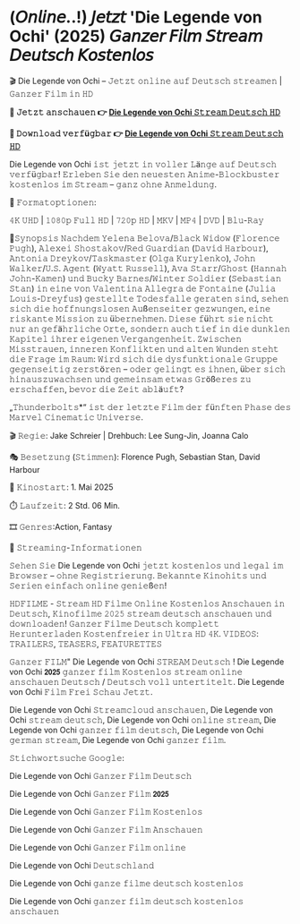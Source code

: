 # (𝘖𝘯𝘭𝘪𝘯𝘦..!) 𝘑𝘦𝘵𝘻𝘵 'Die Legende von Ochi' (2025) 𝘎𝘢𝘯𝘻𝘦𝘳 𝘍𝘪𝘭𝘮 𝘚𝘵𝘳𝘦𝘢𝘮 𝘋𝘦𝘶𝘵𝘴𝘤𝘩 𝘒𝘰𝘴𝘵𝘦𝘯𝘭𝘰𝘴



🎬 Die Legende von Ochi – 𝙹𝚎𝚝𝚣𝚝 𝚘𝚗𝚕𝚒𝚗𝚎 𝚊𝚞𝚏 𝙳𝚎𝚞𝚝𝚜𝚌𝚑 𝚜𝚝𝚛𝚎𝚊𝚖𝚎𝚗 | 𝙶𝚊𝚗𝚣𝚎𝚛 𝙵𝚒𝚕𝚖 𝚒𝚗 𝙷𝙳

**🔹 𝙹𝚎𝚝𝚣𝚝 𝚊𝚗𝚜𝚌𝚑𝚊𝚞𝚎𝚗 👉 [Die Legende von Ochi 𝚂𝚝𝚛𝚎𝚊𝚖 𝙳𝚎𝚞𝚝𝚜𝚌𝚑 𝙷𝙳](https://t.co/tliH9fuF2b)**

**🔹 𝙳𝚘𝚠𝚗𝚕𝚘𝚊𝚍 𝚟𝚎𝚛𝚏ü𝚐𝚋𝚊𝚛 👉 [Die Legende von Ochi 𝚂𝚝𝚛𝚎𝚊𝚖 𝙳𝚎𝚞𝚝𝚜𝚌𝚑 𝙷𝙳](https://t.co/tliH9fuF2b)**

Die Legende von Ochi 𝚒𝚜𝚝 𝚓𝚎𝚝𝚣𝚝 𝚒𝚗 𝚟𝚘𝚕𝚕𝚎𝚛 𝙻ä𝚗𝚐𝚎 𝚊𝚞𝚏 𝙳𝚎𝚞𝚝𝚜𝚌𝚑 𝚟𝚎𝚛𝚏ü𝚐𝚋𝚊𝚛! 𝙴𝚛𝚕𝚎𝚋𝚎𝚗 𝚂𝚒𝚎 𝚍𝚎𝚗 𝚗𝚎𝚞𝚎𝚜𝚝𝚎𝚗 𝙰𝚗𝚒𝚖𝚎-𝙱𝚕𝚘𝚌𝚔𝚋𝚞𝚜𝚝𝚎𝚛 𝚔𝚘𝚜𝚝𝚎𝚗𝚕𝚘𝚜 𝚒𝚖 𝚂𝚝𝚛𝚎𝚊𝚖 – 𝚐𝚊𝚗𝚣 𝚘𝚑𝚗𝚎 𝙰𝚗𝚖𝚎𝚕𝚍𝚞𝚗𝚐.

🎥 𝙵𝚘𝚛𝚖𝚊𝚝𝚘𝚙𝚝𝚒𝚘𝚗𝚎𝚗:

𝟺𝙺 𝚄𝙷𝙳 | 𝟷𝟶𝟾𝟶𝚙 𝙵𝚞𝚕𝚕 𝙷𝙳 | 𝟽𝟸𝟶𝚙 𝙷𝙳 | 𝙼𝙺𝚅 | 𝙼𝙿𝟺 | 𝙳𝚅𝙳 | 𝙱𝚕𝚞-𝚁𝚊𝚢

📖𝚂𝚢𝚗𝚘𝚙𝚜𝚒𝚜
𝙽𝚊𝚌𝚑𝚍𝚎𝚖 𝚈𝚎𝚕𝚎𝚗𝚊 𝙱𝚎𝚕𝚘𝚟𝚊/𝙱𝚕𝚊𝚌𝚔 𝚆𝚒𝚍𝚘𝚠 (𝙵𝚕𝚘𝚛𝚎𝚗𝚌𝚎 𝙿𝚞𝚐𝚑), 𝙰𝚕𝚎𝚡𝚎𝚒 𝚂𝚑𝚘𝚜𝚝𝚊𝚔𝚘𝚟/𝚁𝚎𝚍 𝙶𝚞𝚊𝚛𝚍𝚒𝚊𝚗 (𝙳𝚊𝚟𝚒𝚍 𝙷𝚊𝚛𝚋𝚘𝚞𝚛), 𝙰𝚗𝚝𝚘𝚗𝚒𝚊 𝙳𝚛𝚎𝚢𝚔𝚘𝚟/𝚃𝚊𝚜𝚔𝚖𝚊𝚜𝚝𝚎𝚛 (𝙾𝚕𝚐𝚊 𝙺𝚞𝚛𝚢𝚕𝚎𝚗𝚔𝚘), 𝙹𝚘𝚑𝚗 𝚆𝚊𝚕𝚔𝚎𝚛/𝚄.𝚂. 𝙰𝚐𝚎𝚗𝚝 (𝚆𝚢𝚊𝚝𝚝 𝚁𝚞𝚜𝚜𝚎𝚕𝚕), 𝙰𝚟𝚊 𝚂𝚝𝚊𝚛𝚛/𝙶𝚑𝚘𝚜𝚝 (𝙷𝚊𝚗𝚗𝚊𝚑 𝙹𝚘𝚑𝚗-𝙺𝚊𝚖𝚎𝚗) 𝚞𝚗𝚍 𝙱𝚞𝚌𝚔𝚢 𝙱𝚊𝚛𝚗𝚎𝚜/𝚆𝚒𝚗𝚝𝚎𝚛 𝚂𝚘𝚕𝚍𝚒𝚎𝚛 (𝚂𝚎𝚋𝚊𝚜𝚝𝚒𝚊𝚗 𝚂𝚝𝚊𝚗) 𝚒𝚗 𝚎𝚒𝚗𝚎 𝚟𝚘𝚗 𝚅𝚊𝚕𝚎𝚗𝚝𝚒𝚗𝚊 𝙰𝚕𝚕𝚎𝚐𝚛𝚊 𝚍𝚎 𝙵𝚘𝚗𝚝𝚊𝚒𝚗𝚎 (𝙹𝚞𝚕𝚒𝚊 𝙻𝚘𝚞𝚒𝚜-𝙳𝚛𝚎𝚢𝚏𝚞𝚜) 𝚐𝚎𝚜𝚝𝚎𝚕𝚕𝚝𝚎 𝚃𝚘𝚍𝚎𝚜𝚏𝚊𝚕𝚕𝚎 𝚐𝚎𝚛𝚊𝚝𝚎𝚗 𝚜𝚒𝚗𝚍, 𝚜𝚎𝚑𝚎𝚗 𝚜𝚒𝚌𝚑 𝚍𝚒𝚎 𝚑𝚘𝚏𝚏𝚗𝚞𝚗𝚐𝚜𝚕𝚘𝚜𝚎𝚗 𝙰𝚞ß𝚎𝚗𝚜𝚎𝚒𝚝𝚎𝚛 𝚐𝚎𝚣𝚠𝚞𝚗𝚐𝚎𝚗, 𝚎𝚒𝚗𝚎 𝚛𝚒𝚜𝚔𝚊𝚗𝚝𝚎 𝙼𝚒𝚜𝚜𝚒𝚘𝚗 𝚣𝚞 ü𝚋𝚎𝚛𝚗𝚎𝚑𝚖𝚎𝚗. 𝙳𝚒𝚎𝚜𝚎 𝚏ü𝚑𝚛𝚝 𝚜𝚒𝚎 𝚗𝚒𝚌𝚑𝚝 𝚗𝚞𝚛 𝚊𝚗 𝚐𝚎𝚏ä𝚑𝚛𝚕𝚒𝚌𝚑𝚎 𝙾𝚛𝚝𝚎, 𝚜𝚘𝚗𝚍𝚎𝚛𝚗 𝚊𝚞𝚌𝚑 𝚝𝚒𝚎𝚏 𝚒𝚗 𝚍𝚒𝚎 𝚍𝚞𝚗𝚔𝚕𝚎𝚗 𝙺𝚊𝚙𝚒𝚝𝚎𝚕 𝚒𝚑𝚛𝚎𝚛 𝚎𝚒𝚐𝚎𝚗𝚎𝚗 𝚅𝚎𝚛𝚐𝚊𝚗𝚐𝚎𝚗𝚑𝚎𝚒𝚝. 𝚉𝚠𝚒𝚜𝚌𝚑𝚎𝚗 𝙼𝚒𝚜𝚜𝚝𝚛𝚊𝚞𝚎𝚗, 𝚒𝚗𝚗𝚎𝚛𝚎𝚗 𝙺𝚘𝚗𝚏𝚕𝚒𝚔𝚝𝚎𝚗 𝚞𝚗𝚍 𝚊𝚕𝚝𝚎𝚗 𝚆𝚞𝚗𝚍𝚎𝚗 𝚜𝚝𝚎𝚑𝚝 𝚍𝚒𝚎 𝙵𝚛𝚊𝚐𝚎 𝚒𝚖 𝚁𝚊𝚞𝚖: 𝚆𝚒𝚛𝚍 𝚜𝚒𝚌𝚑 𝚍𝚒𝚎 𝚍𝚢𝚜𝚏𝚞𝚗𝚔𝚝𝚒𝚘𝚗𝚊𝚕𝚎 𝙶𝚛𝚞𝚙𝚙𝚎 𝚐𝚎𝚐𝚎𝚗𝚜𝚎𝚒𝚝𝚒𝚐 𝚣𝚎𝚛𝚜𝚝ö𝚛𝚎𝚗 – 𝚘𝚍𝚎𝚛 𝚐𝚎𝚕𝚒𝚗𝚐𝚝 𝚎𝚜 𝚒𝚑𝚗𝚎𝚗, ü𝚋𝚎𝚛 𝚜𝚒𝚌𝚑 𝚑𝚒𝚗𝚊𝚞𝚜𝚣𝚞𝚠𝚊𝚌𝚑𝚜𝚎𝚗 𝚞𝚗𝚍 𝚐𝚎𝚖𝚎𝚒𝚗𝚜𝚊𝚖 𝚎𝚝𝚠𝚊𝚜 𝙶𝚛öß𝚎𝚛𝚎𝚜 𝚣𝚞 𝚎𝚛𝚜𝚌𝚑𝚊𝚏𝚏𝚎𝚗, 𝚋𝚎𝚟𝚘𝚛 𝚍𝚒𝚎 𝚉𝚎𝚒𝚝 𝚊𝚋𝚕ä𝚞𝚏𝚝?

„𝚃𝚑𝚞𝚗𝚍𝚎𝚛𝚋𝚘𝚕𝚝𝚜*“ 𝚒𝚜𝚝 𝚍𝚎𝚛 𝚕𝚎𝚝𝚣𝚝𝚎 𝙵𝚒𝚕𝚖 𝚍𝚎𝚛 𝚏ü𝚗𝚏𝚝𝚎𝚗 𝙿𝚑𝚊𝚜𝚎 𝚍𝚎𝚜 𝙼𝚊𝚛𝚟𝚎𝚕 𝙲𝚒𝚗𝚎𝚖𝚊𝚝𝚒𝚌 𝚄𝚗𝚒𝚟𝚎𝚛𝚜𝚎.

🎬 𝚁𝚎𝚐𝚒𝚎: Jake Schreier | Drehbuch: Lee Sung-Jin, Joanna Calo

🎭 𝙱𝚎𝚜𝚎𝚝𝚣𝚞𝚗𝚐 (𝚂𝚝𝚒𝚖𝚖𝚎𝚗): Florence Pugh, Sebastian Stan, David Harbour

📆 𝙺𝚒𝚗𝚘𝚜𝚝𝚊𝚛𝚝: 1. Mai 2025

⏱️ 𝙻𝚊𝚞𝚏𝚣𝚎𝚒𝚝: 2 Std. 06 Min.

🎞️ 𝙶𝚎𝚗𝚛𝚎𝚜:Action, Fantasy

📡 𝚂𝚝𝚛𝚎𝚊𝚖𝚒𝚗𝚐-𝙸𝚗𝚏𝚘𝚛𝚖𝚊𝚝𝚒𝚘𝚗𝚎𝚗

𝚂𝚎𝚑𝚎𝚗 𝚂𝚒𝚎 Die Legende von Ochi 𝚓𝚎𝚝𝚣𝚝 𝚔𝚘𝚜𝚝𝚎𝚗𝚕𝚘𝚜 𝚞𝚗𝚍 𝚕𝚎𝚐𝚊𝚕 𝚒𝚖 𝙱𝚛𝚘𝚠𝚜𝚎𝚛 – 𝚘𝚑𝚗𝚎 𝚁𝚎𝚐𝚒𝚜𝚝𝚛𝚒𝚎𝚛𝚞𝚗𝚐. 𝙱𝚎𝚔𝚊𝚗𝚗𝚝𝚎 𝙺𝚒𝚗𝚘𝚑𝚒𝚝𝚜 𝚞𝚗𝚍 𝚂𝚎𝚛𝚒𝚎𝚗 𝚎𝚒𝚗𝚏𝚊𝚌𝚑 𝚘𝚗𝚕𝚒𝚗𝚎 𝚐𝚎𝚗𝚒𝚎ß𝚎𝚗!

𝙷𝙳𝙵𝙸𝙻𝙼𝙴 - 𝚂𝚝𝚛𝚎𝚊𝚖 𝙷𝙳 𝙵𝚒𝚕𝚖𝚎 𝙾𝚗𝚕𝚒𝚗𝚎 𝙺𝚘𝚜𝚝𝚎𝚗𝚕𝚘𝚜 𝙰𝚗𝚜𝚌𝚑𝚊𝚞𝚎𝚗 𝚒𝚗 𝙳𝚎𝚞𝚝𝚜𝚌𝚑, 𝙺𝚒𝚗𝚘𝚏𝚒𝚕𝚖𝚎 𝟸𝟶𝟸𝟻 𝚜𝚝𝚛𝚎𝚊𝚖 𝚍𝚎𝚞𝚝𝚜𝚌𝚑 𝚊𝚗𝚜𝚌𝚑𝚊𝚞𝚎𝚗 𝚞𝚗𝚍 𝚍𝚘𝚠𝚗𝚕𝚘𝚊𝚍𝚎𝚗! 𝙶𝚊𝚗𝚣𝚎𝚛 𝙵𝚒𝚕𝚖𝚎 𝙳𝚎𝚞𝚝𝚜𝚌𝚑 𝚔𝚘𝚖𝚙𝚕𝚎𝚝𝚝 𝙷𝚎𝚛𝚞𝚗𝚝𝚎𝚛𝚕𝚊𝚍𝚎𝚗 𝙺𝚘𝚜𝚝𝚎𝚗𝚏𝚛𝚎𝚒𝚎𝚛 𝚒𝚗 𝚄𝚕𝚝𝚛𝚊 𝙷𝙳 𝟺𝙺. 𝚅𝙸𝙳𝙴𝙾𝚂: 𝚃𝚁𝙰𝙸𝙻𝙴𝚁𝚂, 𝚃𝙴𝙰𝚂𝙴𝚁𝚂, 𝙵𝙴𝙰𝚃𝚄𝚁𝙴𝚃𝚃𝙴𝚂

𝙶𝚊𝚗𝚣𝚎𝚛 𝙵𝙸𝙻𝙼" Die Legende von Ochi 𝚂𝚃𝚁𝙴𝙰𝙼 𝙳𝚎𝚞𝚝𝚜𝚌𝚑 ! Die Legende von Ochi 𝟮𝟬𝟮𝟱 𝚐𝚊𝚗𝚣𝚎𝚛 𝚏𝚒𝚕𝚖 𝙺𝚘𝚜𝚝𝚎𝚗𝚕𝚘𝚜 𝚜𝚝𝚛𝚎𝚊𝚖 𝚘𝚗𝚕𝚒𝚗𝚎 𝚊𝚗𝚜𝚌𝚑𝚊𝚞𝚎𝚗 𝙳𝚎𝚞𝚝𝚜𝚌𝚑 / 𝙳𝚎𝚞𝚝𝚜𝚌𝚑 𝚟𝚘𝚕𝚕 𝚞𝚗𝚝𝚎𝚛𝚝𝚒𝚝𝚎𝚕𝚝. Die Legende von Ochi 𝙵𝚒𝚕𝚖 𝙵𝚛𝚎𝚒 𝚂𝚌𝚑𝚊𝚞 𝙹𝚎𝚝𝚣𝚝.

Die Legende von Ochi 𝚂𝚝𝚛𝚎𝚊𝚖𝚌𝚕𝚘𝚞𝚍 𝚊𝚗𝚜𝚌𝚑𝚊𝚞𝚎𝚗, Die Legende von Ochi 𝚜𝚝𝚛𝚎𝚊𝚖 𝚍𝚎𝚞𝚝𝚜𝚌𝚑, Die Legende von Ochi 𝚘𝚗𝚕𝚒𝚗𝚎 𝚜𝚝𝚛𝚎𝚊𝚖, Die Legende von Ochi 𝚐𝚊𝚗𝚣𝚎𝚛 𝚏𝚒𝚕𝚖 𝚍𝚎𝚞𝚝𝚜𝚌𝚑, Die Legende von Ochi 𝚐𝚎𝚛𝚖𝚊𝚗 𝚜𝚝𝚛𝚎𝚊𝚖, Die Legende von Ochi 𝚐𝚊𝚗𝚣𝚎𝚛 𝚏𝚒𝚕𝚖.

𝚂𝚝𝚒𝚌𝚑𝚠𝚘𝚛𝚝𝚜𝚞𝚌𝚑𝚎 𝙶𝚘𝚘𝚐𝚕𝚎:

Die Legende von Ochi 𝙶𝚊𝚗𝚣𝚎𝚛 𝙵𝚒𝚕𝚖 𝙳𝚎𝚞𝚝𝚜𝚌𝚑

Die Legende von Ochi 𝙶𝚊𝚗𝚣𝚎𝚛 𝙵𝚒𝚕𝚖 𝟮𝟬𝟮𝟱

Die Legende von Ochi 𝙶𝚊𝚗𝚣𝚎𝚛 𝙵𝚒𝚕𝚖 𝙺𝚘𝚜𝚝𝚎𝚗𝚕𝚘𝚜

Die Legende von Ochi 𝙶𝚊𝚗𝚣𝚎𝚛 𝙵𝚒𝚕𝚖 𝙰𝚗𝚜𝚌𝚑𝚊𝚞𝚎𝚗

Die Legende von Ochi 𝙶𝚊𝚗𝚣𝚎𝚛 𝙵𝚒𝚕𝚖 𝚘𝚗𝚕𝚒𝚗𝚎

Die Legende von Ochi 𝙳𝚎𝚞𝚝𝚜𝚌𝚑𝚕𝚊𝚗𝚍

Die Legende von Ochi 𝚐𝚊𝚗𝚣𝚎 𝚏𝚒𝚕𝚖𝚎 𝚍𝚎𝚞𝚝𝚜𝚌𝚑 𝚔𝚘𝚜𝚝𝚎𝚗𝚕𝚘𝚜

Die Legende von Ochi 𝚐𝚊𝚗𝚣𝚎𝚛 𝚏𝚒𝚕𝚖 𝚍𝚎𝚞𝚝𝚜𝚌𝚑 𝚔𝚘𝚜𝚝𝚎𝚗𝚕𝚘𝚜 𝚊𝚗𝚜𝚌𝚑𝚊𝚞𝚎𝚗
